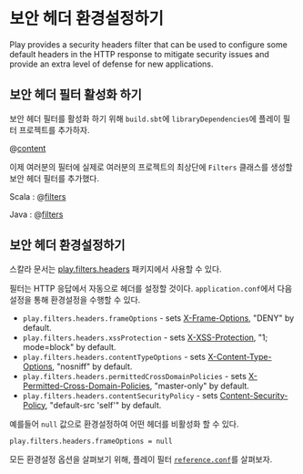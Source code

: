 <!--- Copyright (C) 2009-2015 Typesafe Inc. <http://www.typesafe.com> -->
# 보안 헤더 환경설정하기

Play provides a security headers filter that can be used to configure some default headers in the HTTP response to mitigate security issues and provide an extra level of defense for new applications.

## 보안 헤더 필터 활성화 하기

보안 헤더 필터를 활성화 하기 위해 `build.sbt`에 `libraryDependencies`에 플레이 필터 프로젝트를 추가하자.

@[content](code/filters.sbt)

이제 여러분의 필터에 실제로 여러분의 프로젝트의 최상단에 `Filters` 클래스를 생성할 보안 헤더 필터를 추가했다.

Scala
: @[filters](code/SecurityHeaders.scala)

Java
: @[filters](code/detailedtopics/configuration/headers/Filters.java)

## 보안 헤더 환경설정하기

스칼라 문서는 [play.filters.headers](api/scala/index.html#play.filters.headers.package) 패키지에서 사용할 수 있다.

필터는 HTTP 응답에서 자동으로 헤더를 설정할 것이다. `application.conf`에서 다음 설정을 통해 환경설정을 수행할 수 있다.

* `play.filters.headers.frameOptions` - sets <a href="https://developer.mozilla.org/en-US/docs/HTTP/X-Frame-Options">X-Frame-Options</a>, "DENY" by default.
* `play.filters.headers.xssProtection` - sets <a href="http://blogs.msdn.com/b/ie/archive/2008/07/02/ie8-security-part-iv-the-xss-filter.aspx">X-XSS-Protection</a>, "1; mode=block" by default.
* `play.filters.headers.contentTypeOptions` - sets <a href="http://blogs.msdn.com/b/ie/archive/2008/09/02/ie8-security-part-vi-beta-2-update.aspx">X-Content-Type-Options</a>, "nosniff" by default.
* `play.filters.headers.permittedCrossDomainPolicies` - sets <a href="http://www.adobe.com/devnet/articles/crossdomain_policy_file_spec.html">X-Permitted-Cross-Domain-Policies</a>, "master-only" by default.
* `play.filters.headers.contentSecurityPolicy` - sets <a href="http://www.html5rocks.com/en/tutorials/security/content-security-policy/">Content-Security-Policy</a>, "default-src 'self'" by default.

예를들어 `null` 값으로 환경설정하여 어떤 헤더를 비활성화 할 수 있다.

    play.filters.headers.frameOptions = null

모든 환경설정 옵션을 살펴보기 위해, 플레이 필터 [`reference.conf`](resources/confs/filters-helpers/reference.conf)를 살펴보자.